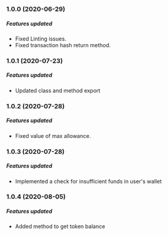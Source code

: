 ### 1.0.0 (2020-06-29)

##### Features updated

* Fixed Linting issues.
* Fixed transaction hash return method.

### 1.0.1 (2020-07-23)

##### Features updated

* Updated class and method export

### 1.0.2 (2020-07-28)

##### Features updated

* Fixed value of max allowance.

### 1.0.3 (2020-07-28)

##### Features updated

* Implemented a check for insufficient funds in user's wallet

### 1.0.4 (2020-08-05)

##### Features updated

* Added method to get token balance
